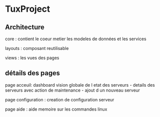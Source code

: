 # TuxProject

## Architecture


core : contient le coeur metier les modeles de données et les services

layouts : composant reutilisable 

views : les vues des pages 

## détails des pages

page acceuil: dashboard vision globale de l etat des serveurs
              - details des serveurs avec action de maintenance
              - ajout d un nouveau serveur

page configuration :  creation de configuration serveur 

page aide : aide memoire sur les commandes linux 


